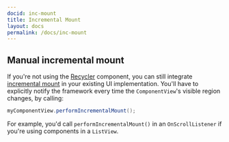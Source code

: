 ```yaml
---
docid: inc-mount
title: Incremental Mount
layout: docs
permalink: /docs/inc-mount
---
```


## Manual incremental mount

If you're not using the [Recycler](javadoc/com/facebook/litho/widget/Recycler) component, you can still integrate [incremental mount](/docs/intro#incremental-mount) in your existing UI implementation. You'll have to explicitly notify the framework every time the `ComponentView`'s visible region changes, by calling:

```java
myComponentView.performIncrementalMount();
```

For example, you'd call `performIncrementalMount()` in an `OnScrollListener` if you're using components in a `ListView`.
